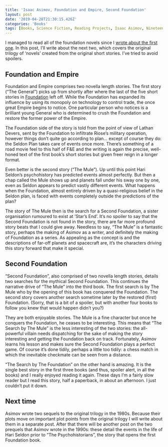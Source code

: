 ```yaml
---
title: 'Isaac Asimov, Foundation and Empire, Second Foundation'
layout: post
date: '2019-04-28T21:30:15.426Z'
categories: 'Books'
tags: [Books, Science Fiction, Reading Projects, Isaac Asimov, Nineteen]
---
```


I managed to read all of the foundation novels since I [wrote about the first one](/foundation). In this post, I’ll write about the next two, which covers the original trilogy of ‘novels’ created from the original short stories. I’ve tried to avoid spoilers.

## Foundation and Empire

Foundation and Empire comprises two novella length stories. The first story (“The General”) picks up from shortly after where the last of the five short stories in [Foundation](/foundation) left off. While the Foundation has expanded its influence by using its monopoly on technology to control trade, the once great Empire begins to notice. One particular person who notices is a brilliant young General who is determined to crush the Foundation and restore the former power of the Empire.

The Foundation side of the story is told from the point of view of Lathan Devers, sent by the Foundation to infiltrate Riose’s military operation, however things don’t quite go according to plan… except of course they do: the Seldon Plan takes care of events once more. There’s something of a road movie feel to this half of F&E and the writing is again the precise, well-honed text of the first book’s short stories but given freer reign in a longer format. 

Even better is the second story (“The Mule”). Up until this point Hari Seldon’s psychohistory has predicted events almost perfectly. But then a chap called the Mule shows up and planets fall under his sway one by one, even as Seldon appears to predict vastly different events. What happens when the Foundation, almost entirely driven by a quasi-religious belief in the Seldon plan, is faced with events completely outside the predictions of the plan?

The story of The Mule then is the search for a Second Foundation, a sister organisation rumoured to exist at ’Star’s End’. It’s no spoiler to say that the Second Foundation is not found in the story, there are far more profound story beats that I could give away. Needless to say, “The Mule” is a fantastic story, perhaps the making of Asimov as a writer, and definitely the making of Foundation as a series. As appealing as the concept is and the descriptions of far-off planets and spacecraft are, it’s the characters driving this story forward that make it special.

## Second Foundation

“Second Foundation”, also comprised of two novella length stories, details two searches for the mythical Second Foundation. This continues the narrative drive of “The Mule” into the third book.  The first search is by The Mule who by the opening of this book has conquered the Foundation. The second story covers another search sometime later by the restored (first) Foundation. (Sorry, that is a bit of a spoiler, but with another four books to follow you knew that would happen didn’t you?)

They are both enjoyable stories. The Mule is a fine character but once he conquers the Foundation, he ceases to be interesting. This means that “The Search by The Mule” is the less interesting of the two stories: the all-powerful villain needs dispatching for the sake of making the story interesting and getting the Foundation back on track. Fortunately, Asimov learns his lesson and makes sure the Second Foundation plays a perfect game. Of course it’s done tidily, perhaps a little too tidily: a chess match in which the inevitable checkmate can be seen from a distance.

“The Search by The Foundation” on the other hand is amazing. It is the single best story in the first three books (and thus, spoiler alert, in all the books) and I really enjoyed reading it again. These days I’m a fairly slow reader but I read this story, half a paperback, in about an afternoon. I just couldn’t put it down. 

## Next time
Asimov wrote two sequels to the original trilogy in the 1980s. Because their plots move on important plot points from the original trilogy I will write about them in a separate post. After that there will be another post on the two prequels that Asimov wrote in the 1990s: these detail the events in the life of Hari Seldon prior to “The Psychohistorians”, the story that opens the first Foundation book.